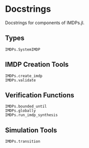 # Docstrings
Docstrings for components of IMDPs.jl.

## Types
```@docs
IMDPs.SystemIMDP
```

## IMDP Creation Tools
```@docs
IMDPs.create_imdp
IMDPs.validate 
```

## Verification Functions
```@docs
IMDPs.bounded_until
IMDPs.globally
IMDPs.run_imdp_synthesis
```

## Simulation Tools
```@docs
IMDPs.transition
```
